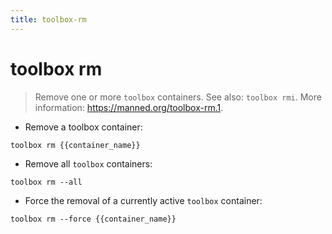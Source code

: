 ```yaml
---
title: toolbox-rm
---
```

# toolbox rm

> Remove one or more `toolbox` containers.
> See also: `toolbox rmi`.
> More information: <https://manned.org/toolbox-rm.1>.

- Remove a toolbox container:

`toolbox rm {{container_name}}`

- Remove all `toolbox` containers:

`toolbox rm --all`

- Force the removal of a currently active `toolbox` container:

`toolbox rm --force {{container_name}}`
